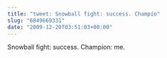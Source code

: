 ```yaml
---
title: "tweet: Snowball fight: success. Champio"
slug: "6849669331"
date: "2009-12-20T03:51:03+00:00"
---
```

Snowball fight: success. Champion: me.